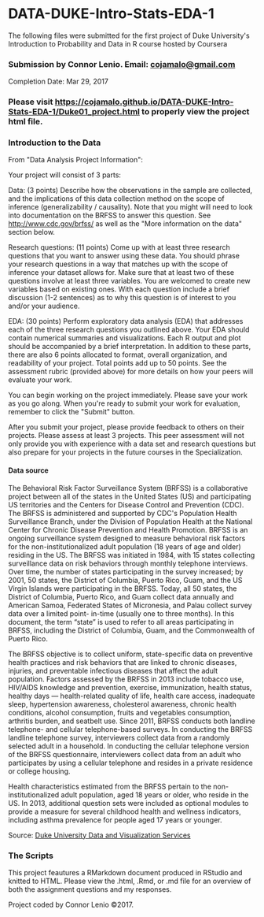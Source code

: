 # DATA-DUKE-Intro-Stats-EDA-1
The following files were submitted for the first project of Duke University's Introduction to Probability and Data in R course hosted by Coursera

### Submission by Connor Lenio. Email: cojamalo@gmail.com
Completion Date: Mar 29, 2017

### Please visit https://cojamalo.github.io/DATA-DUKE-Intro-Stats-EDA-1/Duke01_project.html to properly view the project html file.

### Introduction to the Data
From "Data Analysis Project Information":

Your project will consist of 3 parts:

Data: (3 points) Describe how the observations in the sample are collected, and the implications of this data collection method on the scope of inference (generalizability / causality). Note that you might will need to look into documentation on the BRFSS to answer this question. See http://www.cdc.gov/brfss/ as well as the "More information on the data" section below.

Research questions: (11 points) Come up with at least three research questions that you want to answer using these data. You should phrase your research questions in a way that matches up with the scope of inference your dataset allows for. Make sure that at least two of these questions involve at least three variables. You are welcomed to create new variables based on existing ones. With each question include a brief discussion (1-2 sentences) as to why this question is of interest to you and/or your audience.

EDA: (30 points) Perform exploratory data analysis (EDA) that addresses each of the three research questions you outlined above. Your EDA should contain numerical summaries and visualizations. Each R output and plot should be accompanied by a brief interpretation.
In addition to these parts, there are also 6 points allocated to format, overall organization, and readability of your project. Total points add up to 50 points. See the assessment rubric (provided above) for more details on how your peers will evaluate your work.

You can begin working on the project immediately. Please save your work as you go along. When you're ready to submit your work for evaluation, remember to click the "Submit" button.

After you submit your project, please provide feedback to others on their projects. Please assess at least 3 projects. This peer assessment will not only provide you with experience with a data set and research questions but also prepare for your projects in the future courses in the Specialization.

#### Data source

The Behavioral Risk Factor Surveillance System (BRFSS) is a collaborative project between all of the states in the United States (US) and participating US territories and the Centers for Disease Control and Prevention (CDC). The BRFSS is administered and supported by CDC's Population Health Surveillance Branch, under the Division of Population Health at the National Center for Chronic Disease Prevention and Health Promotion. BRFSS is an ongoing surveillance system designed to measure behavioral risk factors for the non-institutionalized adult population (18 years of age and older) residing in the US. The BRFSS was initiated in 1984, with 15 states collecting surveillance data on risk behaviors through monthly telephone interviews. Over time, the number of states participating in the survey increased; by 2001, 50 states, the District of Columbia, Puerto Rico, Guam, and the US Virgin Islands were participating in the BRFSS. Today, all 50 states, the District of Columbia, Puerto Rico, and Guam collect data annually and American Samoa, Federated States of Micronesia, and Palau collect survey data over a limited point- in-time (usually one to three months). In this document, the term “state” is used to refer to all areas participating in BRFSS, including the District of Columbia, Guam, and the Commonwealth of Puerto Rico.

The BRFSS objective is to collect uniform, state-specific data on preventive health practices and risk behaviors that are linked to chronic diseases, injuries, and preventable infectious diseases that affect the adult population. Factors assessed by the BRFSS in 2013 include tobacco use, HIV/AIDS knowledge and prevention, exercise, immunization, health status, healthy days — health-related quality of life, health care access, inadequate sleep, hypertension awareness, cholesterol awareness, chronic health conditions, alcohol consumption, fruits and vegetables consumption, arthritis burden, and seatbelt use. Since 2011, BRFSS conducts both landline telephone- and cellular telephone-based surveys. In conducting the BRFSS landline telephone survey, interviewers collect data from a randomly selected adult in a household. In conducting the cellular telephone version of the BRFSS questionnaire, interviewers collect data from an adult who participates by using a cellular telephone and resides in a private residence or college housing.

Health characteristics estimated from the BRFSS pertain to the non-institutionalized adult population, aged 18 years or older, who reside in the US. In 2013, additional question sets were included as optional modules to provide a measure for several childhood health and wellness indicators, including asthma prevalence for people aged 17 years or younger.

Source: [Duke University Data and Visualization Services](http://guides.library.duke.edu/c.php?g=289704&p=1930838)

### The Scripts
This project feautures a RMarkdown document produced in RStudio and knitted to HTML. Please view the .html, .Rmd, or .md file for an overview of both the assignment questions and my responses.

Project coded by Connor Lenio ©2017. 



